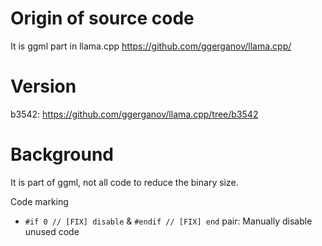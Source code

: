 # Origin of source code

It is ggml part in llama.cpp https://github.com/ggerganov/llama.cpp/

# Version

b3542: https://github.com/ggerganov/llama.cpp/tree/b3542

# Background

It is part of ggml, not all code to reduce the binary size.

Code marking

- `#if 0 // [FIX] disable` & `#endif // [FIX] end` pair: Manually disable unused code

